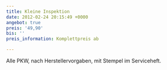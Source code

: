 ```yaml
---
title: Kleine Inspektion
date: 2012-02-24 20:15:49 +0000
angebot: true
preis: '49,90'
bis: ''
preis_information: Komplettpreis ab

---
```

Alle PKW, nach Herstellervorgaben, mit Stempel im Serviceheft.